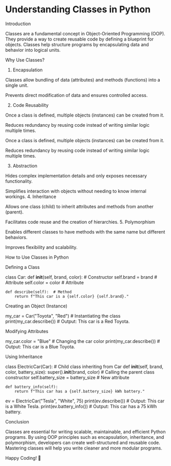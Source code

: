 # Understanding Classes in Python

Introduction

Classes are a fundamental concept in Object-Oriented Programming (OOP). They provide a way to create reusable code by defining a blueprint for objects. Classes help structure programs by encapsulating data and behavior into logical units.

Why Use Classes?

1. Encapsulation

Classes allow bundling of data (attributes) and methods (functions) into a single unit.

Prevents direct modification of data and ensures controlled access.

2. Code Reusability

Once a class is defined, multiple objects (instances) can be created from it.

Reduces redundancy by reusing code instead of writing similar logic multiple times.

Once a class is defined, multiple objects (instances) can be created from it.

Reduces redundancy by reusing code instead of writing similar logic multiple times.

3. Abstraction

Hides complex implementation details and only exposes necessary functionality.

Simplifies interaction with objects without needing to know internal workings.
4. Inheritance

Allows one class (child) to inherit attributes and methods from another (parent).

Facilitates code reuse and the creation of hierarchies.
5. Polymorphism

Enables different classes to have methods with the same name but different behaviors.

Improves flexibility and scalability.

How to Use Classes in Python

Defining a Class

class Car:
    def __init__(self, brand, color):  # Constructor
        self.brand = brand  # Attribute
        self.color = color  # Attribute

    def describe(self):  # Method
        return f"This car is a {self.color} {self.brand}."

Creating an Object (Instance)

my_car = Car("Toyota", "Red")  # Instantiating the class
print(my_car.describe())  # Output: This car is a Red Toyota.

Modifying Attributes

my_car.color = "Blue"  # Changing the car color
print(my_car.describe())  # Output: This car is a Blue Toyota.

Using Inheritance

class ElectricCar(Car):  # Child class inheriting from Car
    def __init__(self, brand, color, battery_size):
        super().__init__(brand, color)  # Calling the parent class constructor
        self.battery_size = battery_size  # New attribute

    def battery_info(self):
        return f"This car has a {self.battery_size} kWh battery."

ev = ElectricCar("Tesla", "White", 75)
print(ev.describe())  # Output: This car is a White Tesla.
print(ev.battery_info())  # Output: This car has a 75 kWh battery.

Conclusion

Classes are essential for writing scalable, maintainable, and efficient Python programs. By using OOP principles such as encapsulation, inheritance, and polymorphism, developers can create well-structured and reusable code. Mastering classes will help you write cleaner and more modular programs.

Happy Coding! 🚀
